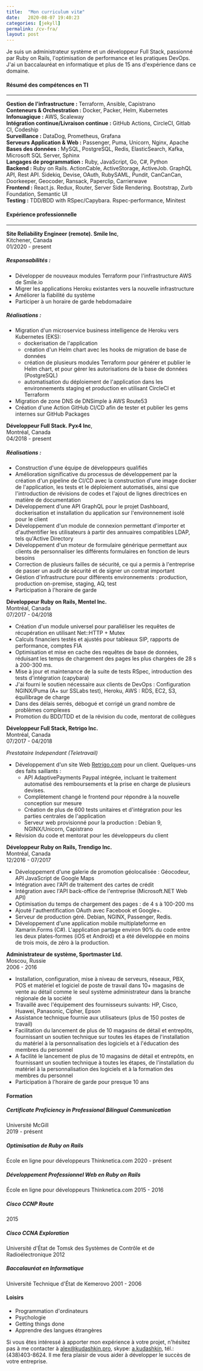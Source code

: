 ```yaml
---
title:  "Mon curriculum vitæ"
date:   2020-08-07 19:40:23
categories: [jekyll]
permalink: /cv-fra/
layout: post
---
```

Je suis un administrateur système et un développeur Full Stack, passionné par Ruby on Rails, l'optimisation de performance et les pratiques DevOps. J'ai un baccalauréat en informatique et plus de 15 ans d'expérience dans ce domaine.

#### **Résumé des compétences en TI**
---
**Gestion de l'infrastructure :** Terraform, Ansible, Capistrano  
**Conteneurs & Orchestration :** Docker, Packer, Helm, Kubernetes  
**Infonuagique :** AWS, Scaleway  
**Intégration continue/Livraison continue :** GitHub Actions, CircleCI, Gitlab CI, Codeship  
**Surveillance :** DataDog, Prometheus, Grafana  
**Serveurs Application & Web :** Passenger, Puma, Unicorn, Nginx, Apache  
**Bases des données :** MySQL, PostgreSQL, Redis, ElasticSearch, Kafka, Microsoft SQL Server, Sphinx  
**Langages de programmation :** Ruby, JavaScript, Go, C#, Python  
**Backend :** Ruby on Rails. ActionCable, ActiveStorage, ActiveJob. GraphQL API, Rest API. Sidekiq, Devise, OAuth,
RubySAML, Pundit, CanCanCan, Doorkeeper, Geocoder, Ransack, Paperclip, Carrierwave  
**Frontend :** React.js. Redux, Router, Server Side Rendering. Bootstrap, Zurb Foundation, Semantic UI  
**Testing :** TDD/BDD with RSpec/Capybara. Rspec-performance, Minitest  

#### **Expérience professionnelle**  
---
**Site Reliability Engineer (remote). Smile Inc**,  
Kitchener, Canada  
01/2020 - present

##### Responsabilités :
* Développer de nouveaux modules Terraform pour l'infrastructure AWS de Smile.io
* Migrer les applications Heroku existantes vers la nouvelle infrastructure
* Améliorer la fiabilité du système
* Participer à un horaire de garde hebdomadaire

##### Réalisations :
* Migration d'un microservice business intelligence de Heroku vers Kubernetes (EKS):
  * dockerisation de l'application
  * création d'un Helm chart avec les hooks de migration de base de données
  * création de plusieurs modules Terraform pour générer et publier le Helm chart, et pour gérer les autorisations de la base de données (PostgreSQL)
  * automatisation du déploiement de l'application dans les environnements staging et production en utilisant CircleCI et Terraform
* Migration de zone DNS de DNSimple à AWS Route53
* Création d'une Action GitHub CI/CD afin de tester et publier les gems internes sur GitHub Packages


**Développeur Full Stack. Pyx4 Inc**,  
Montréal, Canada  
04/2018 - present

##### Réalisations :

* Construction d'une équipe de développeurs qualifiés
* Amélioration significative du processus de développement par la création d'un pipeline de CI/CD avec
  la construction d'une image docker de l'application, les tests et le déploiement automatisés, ainsi que
  l'introduction de révisions de codes et l'ajout de lignes directrices en matière de documentation
* Développement d'une API GraphQL pour le projet Dashboard, dockerisation et installation du
  application sur l'environnement isolé pour le client
* Développement d'un module de connexion permettant d'importer et d'authentifier les utilisateurs à partir des annuaires compatibles LDAP, tels qu'Active Directory
* Développement d'un moteur de formulaire générique permettant aux clients de personnaliser les différents formulaires en fonction de leurs besoins
* Correction de plusieurs failles de sécurité, ce qui a permis à l'entreprise de passer un audit de sécurité et de signer un contrat important
* Géstion d'infrastructure pour différents environnements : production, production on-premise, staging, AQ, test
* Participation à l'horaire de garde


**Développeur Ruby on Rails, Mentel Inc.**  
Montréal, Canada  
07/2017 - 04/2018

* Création d'un module universel pour paralléliser les requêtes de récupération en utilisant Net::HTTP + Mutex
* Calculs financiers testés et ajustés pour tableaux SIP, rapports de performance, comptes FIA
* Optimisation et mise en cache des requêtes de base de données, réduisant les temps de chargement des pages les plus chargées de 28 s à 200-300 ms.
* Mise à jour et maintenance de la suite de tests RSpec, introduction des tests d'intégration (capybara)
* J'ai fourni le soutien nécessaire aux clients de DevOps : Configuration NGINX/Puma (A+ sur SSLabs test), Heroku, AWS : RDS, EC2, S3, équilibrage de charge
* Dans des délais serrés, débogué et corrigé un grand nombre de problèmes complexes
* Promotion du BDD/TDD et de la révision du code, mentorat de collègues

**Développeur Full Stack, Retrigo Inc.**  
Montréal, Canada  
07/2017 - 04/2018

_Prestataire Independant (Teletravail)_

* Développement d'un site Web [Retrigo.com](https://retrigo.com) pour un client. Quelques-uns des faits saillants :
  * API AdaptivePayments Paypal intégrée, incluant le traitement automatisé des remboursements et la prise en charge de plusieurs devises.
  * Complètement changé le frontend pour répondre à la nouvelle conception sur mesure
  * Création de plus de 600 tests unitaires et d'intégration pour les parties centrales de l'application
  * Serveur web provisionné pour la production : Debian 9, NGINX/Unicorn, Capistrano
* Révision du code et mentorat pour les développeurs du client

**Développeur Ruby on Rails, Trendigo Inc.**  
Montréal, Canada  
12/2016 - 07/2017

* Développement d'une galerie de promotion géolocalisée : Géocodeur, API JavaScript de Google Maps
* Intégration avec l'API de traitement des cartes de crédit
* Intégration avec l'API back-office de l'entreprise (Microsoft.NET Web API)
* Optimisation du temps de chargement des pages : de 4 s à 100-200 ms
* Ajouté l'authentification OAuth avec Facebook et Google+.
* Serveur de production géré. Debian, NGINX, Passenger, Redis.
* Développement d'une application mobile multiplateforme en Xamarin.Forms (C#). L'application partage environ 90% du code entre les deux plates-formes (iOS et Android) et a été développée en moins de trois mois, de zéro à la production.

**Administrateur de système, Sportmaster Ltd.**  
Moscou, Russie  
2006 - 2016

* Installation, configuration, mise à niveau de serveurs, réseaux, PBX, POS et
  matériel et logiciel de poste de travail dans 10+ magasins de vente au détail comme le seul système
  administrateur dans la branche régionale de la société
* Travaillé avec l'équipement des fournisseurs suivants: HP, Cisco, Huawei, Panasonic, Cipher, Epson
* Assistance technique fournie aux utilisateurs (plus de 150 postes de travail)
* Facilitation du lancement de plus de 10 magasins de détail et entrepôts, fournissant un soutien technique sur toutes les étapes de l'installation du matériel à la personnalisation des logiciels et à l'éducation des membres du personnel
* A facilité le lancement de plus de 10 magasins de détail et entrepôts, en fournissant un soutien technique à toutes les étapes, de l'installation du matériel à la personnalisation des logiciels et à la formation des membres du personnel
* Participation à l'horaire de garde pour presque 10 ans

#### **Formation**

##### Certificate Proficiency in Professional Bilingual Communication
Université McGill  
2019 - présent

##### Optimisation de Ruby on Rails
École en ligne pour développeurs Thinknetica.com
2020 - présent

##### Développement Professionnel Web en Ruby on Rails
École en ligne pour développeurs Thinknetica.com
2015 - 2016

##### Cisco CCNP Route
2015

##### Cisco CCNA Exploration
Université d'État de Tomsk des Systèmes de Contrôle et de Radioélectronique
2012

##### Baccalauréat en Informatique
Université Technique d'État de Kemerovo
2001 - 2006

#### **Loisirs**
* Programmation d'ordinateurs
* Psychologie
* Getting things done
* Apprendre des langues étrangères

Si vous êtes intéressé à apporter mon expérience à votre projet, n'hésitez pas à me contacter à [alex@kudashkin.pro](mailto:alex@kudashkin.pro), skype: [a.kudashkin](skype:a.kudashkin?call), tél.: (438)403-8624. Il me fera plaisir de vous aider à développer le succès de votre entreprise.
